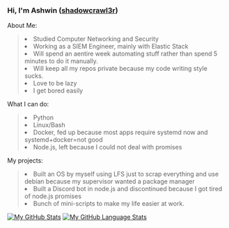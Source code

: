 ### Hi, I'm Ashwin ([shadowcrawl3r][website])
[website]: https://ashwinbelbase.com.np

About Me:
><li> Studied Computer Networking and Security</li>
><li> Working as a SIEM Engineer, mainly with Elastic Stack</li>
><li> Will spend an aentire week automating stuff rather than spend 5 minutes to do it manually.</li>
><li> Will keep all my repos private because my code writing style sucks.
><li> Love to be lazy</li>  
><li> I get bored easily</li>

What I can do:
><li> Python</li>
><li> Linux/Bash</li>
><li> Docker, fed up because most apps require systemd now and systemd+docker=not good</li>
><li> Node.js, left because I could not deal with promises</li> 

My projects:
><li>Built an OS by myself using LFS just to scrap everything and use debian because my supervisor wanted a package manager</li>
><li>Built a Discord bot in node.js and discontinued because I got tired of node.js promises</li>
><li>Bunch of mini-scripts to make my life easier at work.

[![My GitHub Stats](https://github-readme-stats.vercel.app/api/?username=shad0wcrawl3r&count_private=true&theme=tokyonight&showicons=true)]()
[![My GitHub Language Stats](https://github-readme-stats.vercel.app/api/top-langs/?username=shad02crawl3r&langs_count=5&theme=tokyonight)]()
  

